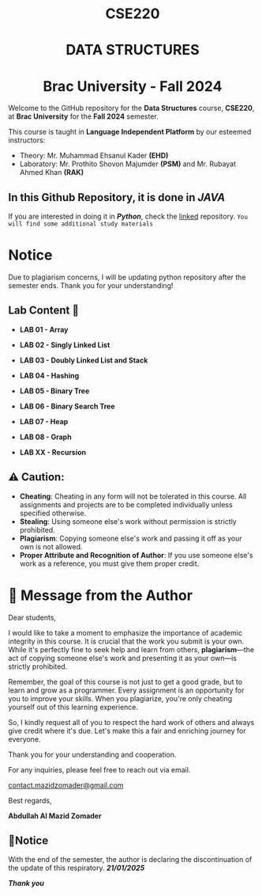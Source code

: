 # <h1 align = "center">CSE220</h1>
## <h1 align = "center">DATA STRUCTURES</h1>
# <h1 align = "center">Brac University - Fall 2024</h1>

Welcome to the GitHub repository for the **Data Structures** course, **CSE220**, at **Brac University** for the **Fall 2024** semester.

This course is taught in **Language Independent Platform** by our esteemed instructors:
- Theory: Mr. Muhammad Ehsanul Kader **(EHD)**
- Laboratory: Mr. Prothito Shovon Majumder **(PSM)** and Mr. Rubayat Ahmed Khan **(RAK)**
## In this Github Repository, it is done in ***JAVA***

If you are interested in doing it in ***Python***, check the [linked](https://github.com/mazidzomader/CSE220-PYTHON) repository. 
`You will find some additional study materials`
# Notice

Due to plagiarism concerns, I will be updating python repository after the semester ends. Thank you for your understanding!

## Lab Content 📂

- **LAB 01 - Array**  

- **LAB 02 - Singly Linked List**  
   
- **LAB 03 - Doubly Linked List and Stack**  
   
- **LAB 04 - Hashing**  
   
- **LAB 05 - Binary Tree**  
   
- **LAB 06 - Binary Search Tree**

- **LAB 07 - Heap**

- **LAB 08 - Graph**

- **LAB XX - Recursion**
   
   
## ⚠️ Caution: 
- **Cheating**: Cheating in any form will not be tolerated in this course. All assignments and projects are to be completed individually unless specified otherwise.
- **Stealing**: Using someone else's work without permission is strictly prohibited.
- **Plagiarism**: Copying someone else's work and passing it off as your own is not allowed.
- **Proper Attribute and Recognition of Author**: If you use someone else's work as a reference, you must give them proper credit.




# 📝 Message from the Author

Dear students,

I would like to take a moment to emphasize the importance of academic integrity in this course. It is crucial that the work you submit is your own. While it's perfectly fine to seek help and learn from others, **plagiarism**—the act of copying someone else's work and presenting it as your own—is strictly prohibited.

Remember, the goal of this course is not just to get a good grade, but to learn and grow as a programmer. Every assignment is an opportunity for you to improve your skills. When you plagiarize, you're only cheating yourself out of this learning experience.

So, I kindly request all of you to respect the hard work of others and always give credit where it's due. Let's make this a fair and enriching journey for everyone.

Thank you for your understanding and cooperation.

For any inquiries, please feel free to reach out via email.

contact.mazidzomader@gmail.com

Best regards,

**Abdullah Al Mazid Zomader**


## 📢Notice
With the end of the semester, the author is declaring the discontinuation of the update of this respiratory. ***21/01/2025***



***Thank you***

